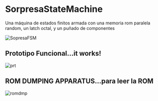 # SorpresaStateMachine
Una máquina de estados finitos armada con una memoria rom paralela random, un latch octal, y un puñado de componentes

![SopresaFSM](https://github.com/ClubElectronicaVolta/SorpresaStateMachine/assets/145802194/237e85fa-e122-429b-b431-313e2cce97f5)

## Prototipo Funcional...it works!

![prt](https://github.com/ClubElectronicaVolta/SorpresaStateMachine/assets/145802194/ea2b97de-06d0-43e7-a9f4-388c5b175a6a)


## ROM DUMPING APPARATUS...para leer la ROM

![romdmp](https://github.com/ClubElectronicaVolta/SorpresaStateMachine/assets/145802194/ee7d1a82-9fe8-4987-b7a1-d269e6c6271f)

